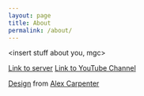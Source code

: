 ```yaml
---
layout: page
title: About
permalink: /about/
---
```

<insert stuff about you, mgc>



<!--- hey so mgc whenever you want to add a link, either do the <a> tag, or do this cool thing where you put links at the bottom formatted like [hiddentag]: <link> and in the body you put [Display name][hiddentag] here's an example: -->

[Link to server][examplehiddentag] 
[Link to YouTube Channel][youtube]

[Design][mjt] from [Alex Carpenter][ac]

[ac]: https://github.com/alexcarpenter
[mjt]: https://github.com/alexcarpenter/material-jekyll-theme
[examplehiddentag]: https://discord.gg/yK3tXpR
[youtube]: https://www.youtube.com/channel/UCcXJcV1AQo7N8D_PCdjdofA
<!-- you can keep the hiddentags and links at the bottom so they don't clutter -->
